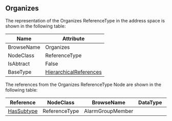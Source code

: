 <!-- objecttype -->
## Organizes
The representation of the Organizes ReferenceType in the address space is shown in the following table:  

|Name|Attribute|
|---|---|
|BrowseName|Organizes|
|NodeClass|ReferenceType|
|IsAbtract|False|
|BaseType|[HierarchicalReferences](../../../Part3/ReferenceTypes/HierarchicalReferences/readme.md)|

The references from the Organizes ReferenceType Node are shown in the following table:  

|Reference|NodeClass|BrowseName|DataType|TypeDefinition|ModellingRule|
|---|---|---|---|---|---|
|[HasSubtype](../../../Part3/ReferenceTypes/HasSubtype/readme.md)|ReferenceType|AlarmGroupMember||||

